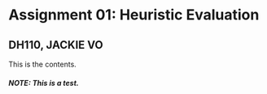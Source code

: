 # Assignment 01: Heuristic Evaluation
## DH110, JACKIE VO

This is the contents.

##### NOTE: This is a test.
